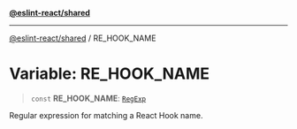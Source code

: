 [**@eslint-react/shared**](../README.md)

***

[@eslint-react/shared](../README.md) / RE\_HOOK\_NAME

# Variable: RE\_HOOK\_NAME

> `const` **RE\_HOOK\_NAME**: [`RegExp`](https://developer.mozilla.org/docs/Web/JavaScript/Reference/Global_Objects/RegExp)

Regular expression for matching a React Hook name.
